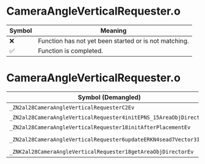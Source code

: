 # CameraAngleVerticalRequester.o
| Symbol | Meaning 
| ------------- | ------------- 
| :x: | Function has not yet been started or is not matching. 
| :white_check_mark: | Function is completed. 


# CameraAngleVerticalRequester.o
| Symbol (Demangled) | Symbol (Mangled) | Decompiled? |
| ------------- |  ------------- | ------------- |
| `_ZN2al28CameraAngleVerticalRequesterC2Ev` | `al::CameraAngleVerticalRequester::CameraAngleVerticalRequester(void)` | :white_check_mark: |
| `_ZN2al28CameraAngleVerticalRequester4initEPNS_15AreaObjDirectorE` | `al::CameraAngleVerticalRequester::init(al::AreaObjDirector *)` | :white_check_mark: |
| `_ZN2al28CameraAngleVerticalRequester18initAfterPlacementEv` | `al::CameraAngleVerticalRequester::initAfterPlacement(void)` | :white_check_mark: |
| `_ZN2al28CameraAngleVerticalRequester6updateERKN4sead7Vector3IfEE` | `al::CameraAngleVerticalRequester::update(sead::Vector3<float> const&)` | :white_check_mark: |
| `_ZNK2al28CameraAngleVerticalRequester18getAreaObjDirectorEv` | `al::CameraAngleVerticalRequester::getAreaObjDirector(void)const` | :white_check_mark: |
